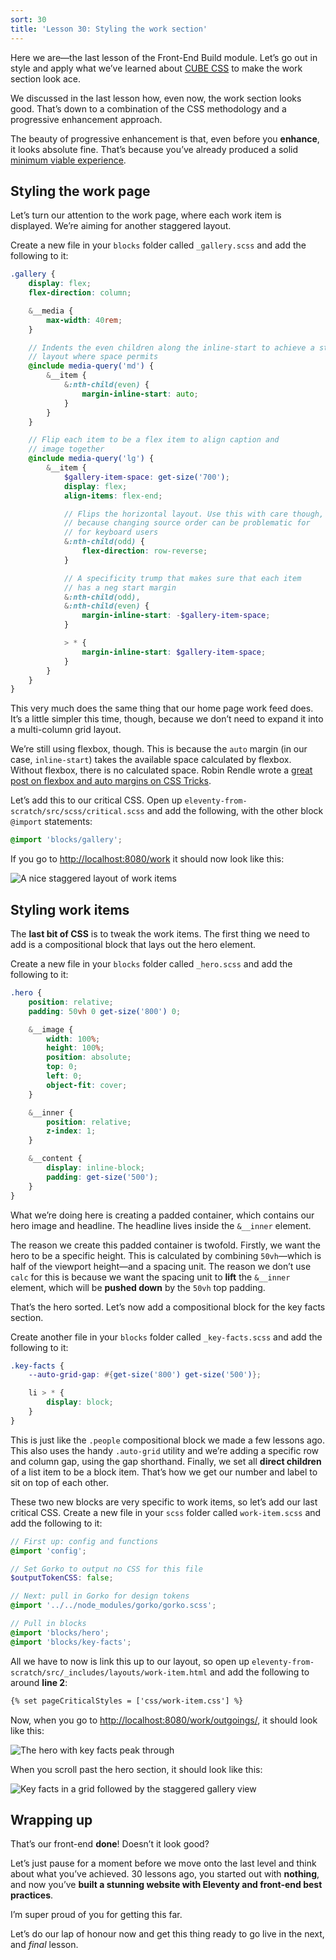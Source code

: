 ```yaml
---
sort: 30
title: 'Lesson 30: Styling the work section'
---
```


Here we are—the last lesson of the Front-End Build module. Let’s go out in style and apply what we’ve learned about [CUBE CSS](https://piccalil.li/cube-css/) to make the work section look ace.

We discussed in the last lesson how, even now, the work section looks good. That’s down to a combination of the CSS methodology and a progressive enhancement approach.

The beauty of progressive enhancement is that, even before you **enhance**, it looks absolute fine. That’s because you’ve already produced a solid [minimum viable experience](https://hankchizljaw.com/wrote/the-p-in-progressive-enhancement-stands-for-pragmatism/#heading-a-progressive-mindset).

## Styling the work page

Let’s turn our attention to the work page, where each work item is displayed. We’re aiming for another staggered layout.

Create a new file in your `blocks` folder called `_gallery.scss` and add the following to it:

```scss
.gallery {
	display: flex;
	flex-direction: column;

	&__media {
		max-width: 40rem;
	}

	// Indents the even children along the inline-start to achieve a staggered
	// layout where space permits
	@include media-query('md') {
		&__item {
			&:nth-child(even) {
				margin-inline-start: auto;
			}
		}
	}

	// Flip each item to be a flex item to align caption and
	// image together
	@include media-query('lg') {
		&__item {
			$gallery-item-space: get-size('700');
			display: flex;
			align-items: flex-end;

			// Flips the horizontal layout. Use this with care though,
			// because changing source order can be problematic for
			// for keyboard users
			&:nth-child(odd) {
				flex-direction: row-reverse;
			}

			// A specificity trump that makes sure that each item
			// has a neg start margin
			&:nth-child(odd),
			&:nth-child(even) {
				margin-inline-start: -$gallery-item-space;
			}

			> * {
				margin-inline-start: $gallery-item-space;
			}
		}
	}
}
```

This very much does the same thing that our home page work feed does. It’s a little simpler this time, though, because we don’t need to expand it into a multi-column grid layout.

<!-- cspell:disable-next-line -->

We’re still using flexbox, though. This is because the `auto` margin (in our case, `inline-start`) takes the available space calculated by flexbox. Without flexbox, there is no calculated space. Robin Rendle wrote a [great post on flexbox and auto margins on CSS Tricks](https://css-tricks.com/the-peculiar-magic-of-flexbox-and-auto-margins/).

Let’s add this to our critical CSS. Open up `eleventy-from-scratch/src/scss/critical.scss` and add the following, with the other block `@import` statements:

```scss
@import 'blocks/gallery';
```

If you go to <http://localhost:8080/work> it should now look like this:

![A nice staggered layout of work items](/images/courses/learn-eleventy-from-scratch/ss-work-page-styled.jpg)

## Styling work items

The **last bit of CSS** is to tweak the work items. The first thing we need to add is a compositional block that lays out the hero element.

Create a new file in your `blocks` folder called `_hero.scss` and add the following to it:

```scss
.hero {
	position: relative;
	padding: 50vh 0 get-size('800') 0;

	&__image {
		width: 100%;
		height: 100%;
		position: absolute;
		top: 0;
		left: 0;
		object-fit: cover;
	}

	&__inner {
		position: relative;
		z-index: 1;
	}

	&__content {
		display: inline-block;
		padding: get-size('500');
	}
}
```

What we’re doing here is creating a padded container, which contains our hero image and headline. The headline lives inside the `&__inner` element.

The reason we create this padded container is twofold. Firstly, we want the hero to be a specific height. This is calculated by combining `50vh`—which is half of the viewport height—and a spacing unit. The reason we don’t use `calc` for this is because we want the spacing unit to **lift** the `&__inner` element, which will be **pushed down** by the `50vh` top padding.

That’s the hero sorted. Let’s now add a compositional block for the key facts section.

Create another file in your `blocks` folder called `_key-facts.scss` and add the following to it:

```scss
.key-facts {
	--auto-grid-gap: #{get-size('800') get-size('500')};

	li > * {
		display: block;
	}
}
```

This is just like the `.people` compositional block we made a few lessons ago. This also uses the handy `.auto-grid` utility and we’re adding a specific row and column gap, using the gap shorthand. Finally, we set all **direct children** of a list item to be a block item. That’s how we get our number and label to sit on top of each other.

These two new blocks are very specific to work items, so let’s add our last critical CSS. Create a new file in your `scss` folder called `work-item.scss` and add the following to it:

```scss
// First up: config and functions
@import 'config';

// Set Gorko to output no CSS for this file
$outputTokenCSS: false;

// Next: pull in Gorko for design tokens
@import '../../node_modules/gorko/gorko.scss';

// Pull in blocks
@import 'blocks/hero';
@import 'blocks/key-facts';
```

All we have to now is link this up to our layout, so open up `eleventy-from-scratch/src/_includes/layouts/work-item.html` and add the following to around **line 2**:

```html
{% set pageCriticalStyles = ['css/work-item.css'] %}
```

Now, when you go to <http://localhost:8080/work/outgoings/>, it should look like this:

![The hero with key facts peak through](/images/courses/learn-eleventy-from-scratch/ss-work-item-hero.jpg)

When you scroll past the hero section, it should look like this:

![Key facts in a grid followed by the staggered gallery view](/images/courses/learn-eleventy-from-scratch/ss-work-item-gallery.jpg)

## Wrapping up

That’s our front-end **done**! Doesn’t it look good?

Let’s just pause for a moment before we move onto the last level and think about what you’ve achieved. 30 lessons ago, you started out with **nothing**, and now you’ve **built a stunning website with Eleventy and front-end best practices**.

I’m super proud of you for getting this far.

Let’s do our lap of honour now and get this thing ready to go live in the next, and _final_ lesson.
